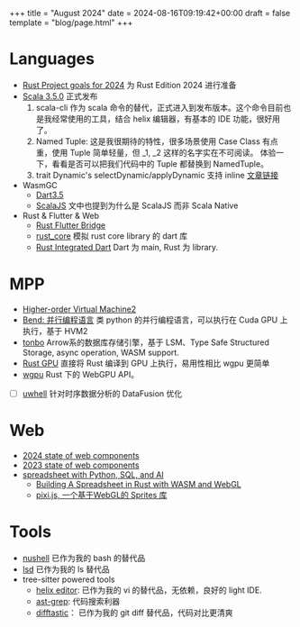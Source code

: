+++
title = "August 2024"
date = 2024-08-16T09:19:42+00:00
draft = false
template = "blog/page.html"
+++

# Languages
- [Rust Project goals for 2024](https://blog.rust-lang.org/2024/08/12/Project-goals.html) 为 Rust Edition 2024 进行准备
- [Scala 3.5.0](https://www.scala-lang.org/blog/2024/08/22/scala-3.5.0-released.html) 正式发布
  1. scala-cli 作为 scala 命令的替代，正式进入到发布版本。这个命令目前也是我经常使用的工具，结合 helix 编辑器，有基本的 IDE 功能，很好用了。
  2. Named Tuple: 这是我很期待的特性，很多场景使用 Case Class 有点重，使用 Tuple 简单轻量，但 _1, _2 这样的名字实在不可阅读。
     体验一下，看看是否可以把我们代码中的 Tuple 都替换到 NamedTuple。
  3. trait Dynamic's selectDynamic/applyDynamic 支持 inline [文章链接](https://inoio.de/blog/2024/07/15/scala3-macros-part2/)
- WasmGC
  - [Dart3.5](https://medium.com/dartlang/dart-3-4-bd8d23b4462a)
  - [ScalaJS](https://dev.virtuslab.com/p/scala-to-webassembly-how-and-why) 文中也提到为什么是 ScalaJS 而非 Scala Native
- Rust & Flutter & Web
  - [Rust Flutter Bridge](https://github.com/fzyzcjy/flutter_rust_bridge)
  - [rust_core](https://github.com/mcmah309/rust_core) 模拟 rust core library 的 dart 库
  - [Rust Integrated Dart](https://thlorenz.com/rid-site/) Dart 为 main, Rust 为 library.

# MPP
- [Higher-order Virtual Machine2](https://github.com/HigherOrderCO/hvm) 
- [Bend: 并行编程语言](https://github.com/HigherOrderCO/Bend) 类 python 的并行编程语言，可以执行在 Cuda GPU 上执行，基于 HVM2
- [tonbo](https://tonbo.io/blog/introducing-tonbo) Arrow系的数据库存储引擎，基于 LSM、Type Safe Structured Storage, async operation, WASM support.
- [Rust GPU](https://rust-gpu.github.io/blog/transition-announcement/) 直接将 Rust 编译到 GPU 上执行，易用性相比 wgpu 更简单
- [wgpu](https://wgpu.rs) Rust 下的 WebGPU API。
- [ ] [uwhell](https://uwheel.rs/post/datafusion_uwheel/) 针对时序数据分析的 DataFusion 优化


# Web
- [2024 state of web components](https://eisenbergeffect.medium.com/web-components-2024-winter-update-445f27e7613a)
- [2023 state of web components](https://eisenbergeffect.medium.com/2023-state-of-web-components-c8feb21d4f16)
- [spreadsheet with Python, SQL, and AI](https://www.quadratichq.com)
  - [Building A Spreadsheet in Rust with WASM and WebGL](https://filtra.io/rust-quadratic-aug-24)
  - [pixi.js, 一个基于WebGL的 Sprites 库](https://pixijs.com)

# Tools
- [nushell](https://www.nushell.sh) 已作为我的 bash 的替代品
- [lsd](https://github.com/lsd-rs/lsd) 已作为我的 ls 替代品
- tree-sitter powered tools
  - [helix editor](http://helix-editor.com): 已作为我的 vi 的替代品，无依赖，良好的 light IDE.
  - [ast-grep](https://github.com/ast-grep/ast-grep): 代码搜索利器
  - [difftastic](https://difftastic.wilfred.me.uk)： 已作为我的 git diff 替代品，代码对比更清爽